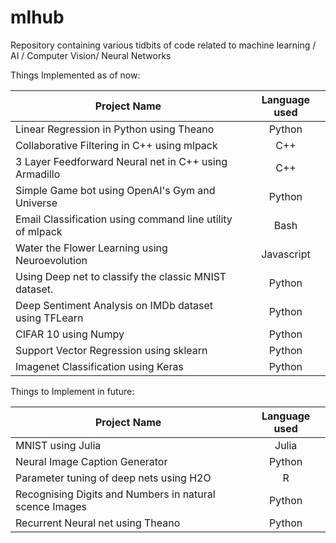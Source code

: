 # mlhub
Repository containing various tidbits of code related to machine learning / AI / Computer Vision/ Neural Networks

Things Implemented as of now:



| Project Name        | Language used|
 ------------- |:-------------:| 
| Linear Regression in Python using Theano     | Python | 
| Collaborative Filtering in C++ using mlpack      | C++      |  
| 3 Layer Feedforward Neural net in C++ using Armadillo | C++      |
| Simple Game bot using OpenAI's Gym and Universe | Python      |    
| Email Classification using command line utility of mlpack | Bash     |    
| Water the Flower Learning using Neuroevolution | Javascript     |    
| Using Deep net to classify the classic MNIST dataset. | Python      |    
| Deep Sentiment Analysis on IMDb dataset using TFLearn | Python      |
| CIFAR 10 using Numpy | Python      |
| Support Vector Regression using sklearn | Python      |  
| Imagenet Classification using Keras  |  Python  |


Things to Implement in future:

| Project Name        | Language used|
 ------------- |:-------------:| 
|MNIST using Julia     | Julia | 
|Neural Image Caption Generator     | Python |
|Parameter tuning of deep nets using H2O      | R |  
|Recognising Digits and Numbers in natural scence Images     | Python |
|Recurrent Neural net using Theano     | Python |  


